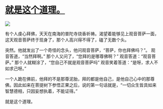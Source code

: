 # [就是这个道理。](https://github.com/jaaleng/jaaleng.github.io/issues/6)

![](https://pic.imgdb.cn/item/65f08b6c9f345e8d036d1966.jpg)

有个人虔心拜佛，天天在南海的普陀寺烧香祈祷。渴望着能够见上观音菩萨一面，这天观音菩萨终于现身了，那个人高兴得不得了，磕了无数个头。

突然。他就发出了一个奇怪的念头，他问观音菩萨，“菩萨，你也拜佛吗？”。
观音答道，“当然拜啊。”
那个人又问了，“您拜的是哪尊佛啊？”
观音答道：“观音菩萨。”
那个人就糊涂了，“您自己不就是观音菩萨吗”
观音笑着答道：“是呀，求人不如求己呀。”

一个人跪在佛前，他拜的不是那尊泥胎，拜的都是他自己，是他自己心中的那尊佛。因此如来在菩提树下参悟正果之后，说的第一句话就是，“一切众生皆具如来智慧德相，只因妄想执着，不能证得。”

就是这个道理。